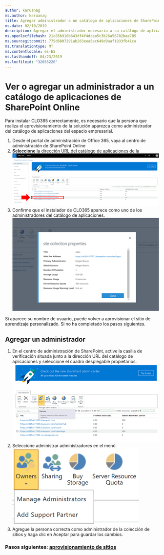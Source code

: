 ```yaml
---
author: karuanag
ms.author: karuanag
title: Agregar administrador a un catálogo de aplicaciones de SharePoint Online
ms.date: 02/10/2019
description: Agregar el administrador necesario a su catálogo de aplicaciones
ms.openlocfilehash: 21c85b910b643df4f4dcea5c3b26a56782bae785
ms.sourcegitcommit: 775d6807291ab263eea5ec649d9aaf1933fb41ca
ms.translationtype: MT
ms.contentlocale: es-ES
ms.lasthandoff: 04/23/2019
ms.locfileid: "32055220"
---
```

# <a name="view-or-add-an-administrator-to-your-sharepoint-online-app-catalog"></a>Ver o agregar un administrador a un catálogo de aplicaciones de SharePoint Online

Para instalar CLO365 correctamente, es necesario que la persona que realiza el aprovisionamiento de la solución aparezca como administrador del catálogo de aplicaciones del espacio empresarial.

1. Desde el portal de administración de Office 365, vaya al centro de administración de SharePoint Online
1. **Seleccione** la dirección URL del catálogo de aplicaciones de la ![lista de colecciones de sitios appadmin_url. png](media/appadmin_url.png)
1. Confirme que el instalador de CLO365 aparece como uno de los administradores del catálogo de aplicaciones.
![appadmin_dialog. png](media/appadmin_dialog.png)

Si aparece su nombre de usuario, puede volver a aprovisionar el sitio de aprendizaje personalizado.  Si no ha completado los pasos siguientes. 

## <a name="add-an-administrator"></a>Agregar un administrador

1. En el centro de administración de SharePoint, active la casilla de verificación situada junto a la dirección URL del catálogo de aplicaciones y seleccione el cuadro desplegable propietarios.
![appadmin_owner. png](media/appadmin_owner.png)
1. Seleccione administrar administradores en el menú ![desplegable appadmin_owner. png.](media/appadmin_manage.png)
1. Agregue la persona correcta como administrador de la colección de sitios y haga clic en Aceptar para guardar los cambios.

### <a name="next-steps---site-provisioninginstallsitepackagemd"></a>Pasos siguientes: [aprovisionamiento de sitios](installsitepackage.md)
